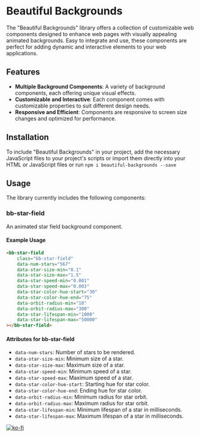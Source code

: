# Beautiful Backgrounds

The "Beautiful Backgrounds" library offers a collection of customizable web components designed to enhance web pages with visually appealing animated backgrounds. Easy to integrate and use, these components are perfect for adding dynamic and interactive elements to your web applications.

## Features

-   **Multiple Background Components**: A variety of background components, each offering unique visual effects.
-   **Customizable and Interactive**: Each component comes with customizable properties to suit different design needs.
-   **Responsive and Efficient**: Components are responsive to screen size changes and optimized for performance.

## Installation

To include "Beautiful Backgrounds" in your project, add the necessary JavaScript files to your project's scripts or import them directly into your HTML or JavaScript files or run `npm i beautiful-backgrounds --save`

## Usage

The library currently includes the following components:

### bb-star-field

An animated star field background component.

#### Example Usage

```html
<bb-star-field
    class="bb-star-field"
    data-num-stars="567"
    data-star-size-min="0.1"
    data-star-size-max="1.5"
    data-star-speed-min="0.001"
    data-star-speed-max="0.003"
    data-star-color-hue-start="30"
    data-star-color-hue-end="75"
    data-orbit-radius-min="10"
    data-orbit-radius-max="300"
    data-star-lifespan-min="1000"
    data-star-lifespan-max="50000"
></bb-star-field>
```

#### Attributes for bb-star-field

-   `data-num-stars`: Number of stars to be rendered.
-   `data-star-size-min`: Minimum size of a star.
-   `data-star-size-max`: Maximum size of a star.
-   `data-star-speed-min`: Minimum speed of a star.
-   `data-star-speed-max`: Maximum speed of a star.
-   `data-star-color-hue-start`: Starting hue for star color.
-   `data-star-color-hue-end`: Ending hue for star color.
-   `data-orbit-radius-min`: Minimum radius for star orbit.
-   `data-orbit-radius-max`: Maximum radius for star orbit.
-   `data-star-lifespan-min`: Minimum lifespan of a star in milliseconds.
-   `data-star-lifespan-max`: Maximum lifespan of a star in milliseconds.

[![ko-fi](https://ko-fi.com/img/githubbutton_sm.svg)](https://ko-fi.com/A0A3QJPZ9)
